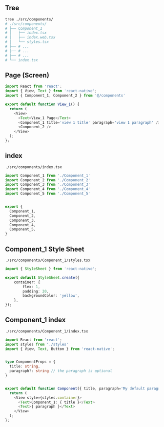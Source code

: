 ## Tree
```bash
tree ./src/components/
# ./src/components/
# ├── Component_1
# │   ├── index.tsx
# │   ├── index.web.tsx
# │   └── styles.tsx
# ├── # ...
# ├── # ...
# ├── # ...
# └── index.tsx
```


## Page (Screen)
```ts
import React from 'react';
import { View, Text } from 'react-native';
import { Component_1, Component_2 } from '@/components'

export default function View_1() {
  return (
    <View>
      <Text>View_1 Page</Text>
      <Component_1 title='view 1 title' paragraph='view 1 paragraph' />
      <Component_2 />
    </View>
  );
};
```


## index
`./src/components/index.tsx`
```ts
import Component_1 from './Component_1'
import Component_2 from './Component_2'
import Component_3 from './Component_3'
import Component_4 from './Component_4'
import Component_5 from './Component_5'


export {
  Component_1,
  Component_2,
  Component_3,
  Component_4,
  Component_5,
}
```


## Component_1 Style Sheet
`./src/components/Component_1/styles.tsx`
```ts
import { StyleSheet } from 'react-native';

export default StyleSheet.create({
    container: {
        flex: 1,
        padding: 20,
        backgroundColor: 'yellow',
    },
});
```


## Component_1 index
`./src/components/Component_1/index.tsx`
```ts
import React from 'react';
import styles from './styles'
import { View, Text, Button } from 'react-native';


type ComponentProps = {
  title: string,
  paragraph?: string // the paragraph is optional
}


export default function Component({ title, paragraph='My default paragraph' }: ComponentProps) {
  return (
    <View style={styles.container}>
      <Text>Component_1: { title }</Text>
      <Text>{ paragraph }</Text>
    </View>
  );
};
```
